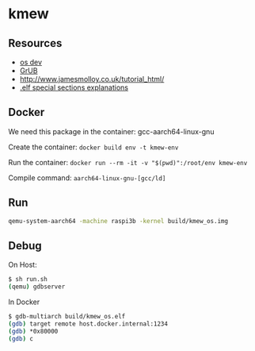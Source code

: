 # kmew

## Resources

- [os dev](https://wiki.osdev.org/Main_Page)
- [GrUB](https://www.gnu.org/software/grub/)
- http://www.jamesmolloy.co.uk/tutorial_html/
- [.elf special sections explanations](https://refspecs.linuxbase.org/LSB_3.0.0/LSB-PDA/LSB-PDA/specialsections.html)

## Docker

We need this package in the container: gcc-aarch64-linux-gnu

Create the container:
`docker build env -t kmew-env`

Run the container:
`docker run --rm -it -v "$(pwd)":/root/env kmew-env`

Compile command:
`aarch64-linux-gnu-[gcc/ld]`

## Run
```sh
qemu-system-aarch64 -machine raspi3b -kernel build/kmew_os.img
```

## Debug

On Host:
```sh
$ sh run.sh
(qemu) gdbserver
```

In Docker
```sh
$ gdb-multiarch build/kmew_os.elf
(gdb) target remote host.docker.internal:1234
(gdb) *0x80000
(gdb) c
```

